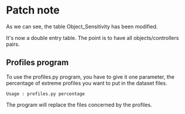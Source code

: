 # Patch note

As we can see, the table Object_Sensitivity has been modified.

It's now a double entry table. The point is to have all objects/controllers
pairs.

## Profiles program

To use the profiles.py program, you have to give it one parameter, the
percentage of extreme profiles you want to put in the dataset files.

```
Usage : profiles.py percentage
```

The program will replace the files concerned by the profiles.
